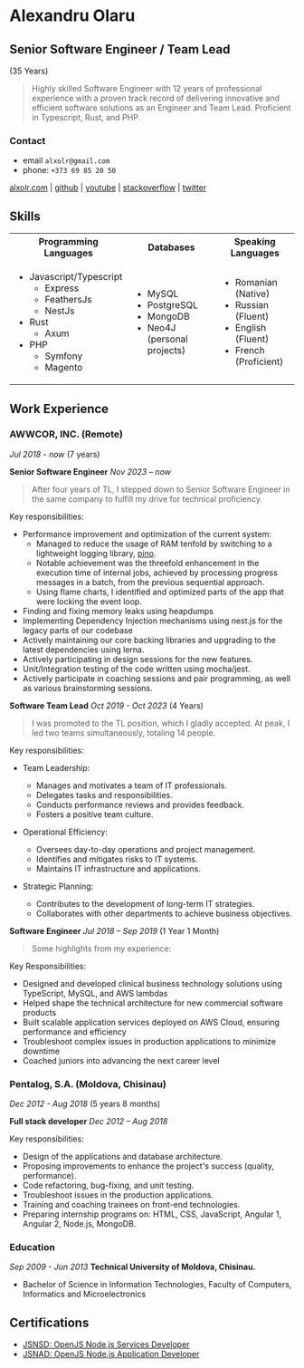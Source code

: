 # Alexandru Olaru 

## Senior Software Engineer / Team Lead

(35 Years)

> Highly skilled Software Engineer with 12 years of professional experience with a proven track record of delivering innovative and efficient software solutions as an Engineer and Team Lead. Proficient in Typescript, Rust, and PHP.

### Contact

- email `alxolr@gmail.com`
- phone: `+373 69 85 20 50`

[alxolr.com](https://www.alxolr.com) | [github](http://github.com/alxolr) | [youtube](https://youtube.com/@alxolr) | [stackoverflow](https://stackoverflow.com/users/4477818/alexandru-olaru) | [twitter](https://twitter.com/@alxolr)

## Skills

<table width="100%">
  <tr>
    <th> Programming Languages </th>
    <th> Databases </th>
    <th> Speaking Languages </th>
  </tr>
  <tr>
    <td>
      <ul>
        <li> Javascript/Typescript
          <ul>
            <li> Express </li>
            <li> FeathersJs </li>
            <li> NestJs </li>
          </ul>
        </li>
        <li> Rust
          <ul>
            <li> Axum </li>
          </ul>
        </li>
        <li> PHP
          <ul>
            <li> Symfony </li>
            <li> Magento </li>
          </ul>
        </li>
    </td>
      <td>
      <ul>
        <li> MySQL </li>
        <li> PostgreSQL </li>
        <li> MongoDB </li>
        <li> Neo4J (personal projects) </li>
      </ul>
    </td>
     <td>
      <ul>
        <li> Romanian (Native) </li>
        <li> Russian (Fluent) </li>
        <li> English (Fluent) </li>
        <li> French (Proficient) </li>
      </ul>
    </td>
  </tr>
</table>

## Work Experience

### AWWCOR, INC. (Remote)

_Jul 2018 - now_ (7 years)

**Senior Software Engineer** _Nov 2023 – now_

> After four years of TL, I stepped down to Senior Software Engineer in the same company to fulfill my drive for technical proficiency.

Key responsibilities:

- Performance improvement and optimization of the current system:
  - Managed to reduce the usage of RAM tenfold by switching to a lightweight logging library, [pino](https://getpino.io/#/).
  - Notable achievement was the threefold enhancement in the execution time of internal jobs, achieved by processing progress messages in a batch, from the previous sequential approach.
  - Using flame charts, I identified and optimized parts of the app that were locking the event loop.
- Finding and fixing memory leaks using heapdumps
- Implementing Dependency Injection mechanisms using nest.js for the legacy parts of our codebase
- Actively maintaining our core backing libraries and upgrading to the latest dependencies using lerna.
- Actively participating in design sessions for the new features.
- Unit/Integration testing of the code written using mocha/jest.
- Actively participate in coaching sessions and pair programming, as well as various brainstorming sessions.

**Software Team Lead** _Oct 2019 - Oct 2023_ (4 Years)

> I was promoted to the TL position, which I gladly accepted. At peak, I led two teams simultaneously, totaling 14 people.

Key responsibilities:

- Team Leadership:
  - Manages and motivates a team of IT professionals.
  - Delegates tasks and responsibilities.
  - Conducts performance reviews and provides feedback.
  - Fosters a positive team culture.

- Operational Efficiency:
  - Oversees day-to-day operations and project management.
  - Identifies and mitigates risks to IT systems.
  - Maintains IT infrastructure and applications.

- Strategic Planning:
  - Contributes to the development of long-term IT strategies.
  - Collaborates with other departments to achieve business objectives.

**Software Engineer** _Jul 2018 – Sep 2019_ (1 Year 1 Month)

> Some highlights from my experience:

Key Responsibilities:

- Designed and developed clinical business technology solutions using TypeScript, MySQL, and AWS lambdas
- Helped shape the technical architecture for new commercial software products
- Built scalable application services deployed on AWS Cloud, ensuring performance and efficiency
- Troubleshoot complex issues in production applications to minimize downtime
- Coached juniors into advancing the next career level
  

### Pentalog, S.A. (Moldova, Chisinau)

_Dec 2012 - Aug 2018_  (5 years 8 months)

**Full stack developer** _Dec 2012 – Aug 2018_

Key responsibilities:

- Design of the applications and database architecture.
- Proposing improvements to enhance the project's success (quality, performance).
- Code refactoring, bug-fixing, and unit testing.
- Troubleshoot issues in the production applications.
- Training and coaching trainees on front-end technologies.
- Preparing internship programs on: HTML, CSS, JavaScript, Angular 1, Angular 2, Node.js, MongoDB.

### Education

_Sep 2009 - Jun 2013_
**Technical University of Moldova, Chisinau.**

- Bachelor of Science in Information Technologies, Faculty of Computers, Informatics and Microelectronics


## Certifications

- [JSNSD: OpenJS Node.js Services Developer
](https://www.credly.com/badges/f3ca844b-5357-4d91-9c8b-be5e36a27b95/embedde)
- [JSNAD: OpenJS Node.js Application Developer](https://www.credly.com/badges/b8965664-73d7-45f0-ab5c-dfa583e43e5c/embedded)
